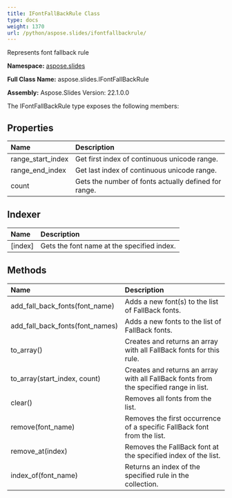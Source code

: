 ```yaml
---
title: IFontFallBackRule Class
type: docs
weight: 1370
url: /python/aspose.slides/ifontfallbackrule/
---
```


Represents font fallback rule

**Namespace:** [aspose.slides](/python/aspose.slides/)

**Full Class Name:** aspose.slides.IFontFallBackRule

**Assembly:**  Aspose.Slides Version: 22.1.0.0

The IFontFallBackRule type exposes the following members:
## **Properties**
|**Name**|**Description**|
| :- | :- |
|range_start_index|Get first index of continuous unicode range.|
|range_end_index|Get last index of continuous unicode range.|
|count|Gets the number of fonts actually defined for range.|
## **Indexer**
|**Name**|**Description**|
| :- | :- |
|[index]|Gets the font name at the specified index.|
## **Methods**
|**Name**|**Description**|
| :- | :- |
|add_fall_back_fonts(font_name)|Adds a new font(s) to the list of FallBack fonts.|
|add_fall_back_fonts(font_names)|Adds a new fonts to the list of FallBack fonts.|
|to_array()|Creates and returns an array with all FallBack fonts for this rule.|
|to_array(start_index, count)|Creates and returns an array with all FallBack fonts from the specified range in list.|
|clear()|Removes all fonts from the list.|
|remove(font_name)|Removes the first occurrence of a specific FallBack font from the list.|
|remove_at(index)|Removes the FallBack font at the specified index of the list.|
|index_of(font_name)|Returns an index of the specified rule in the collection.|
